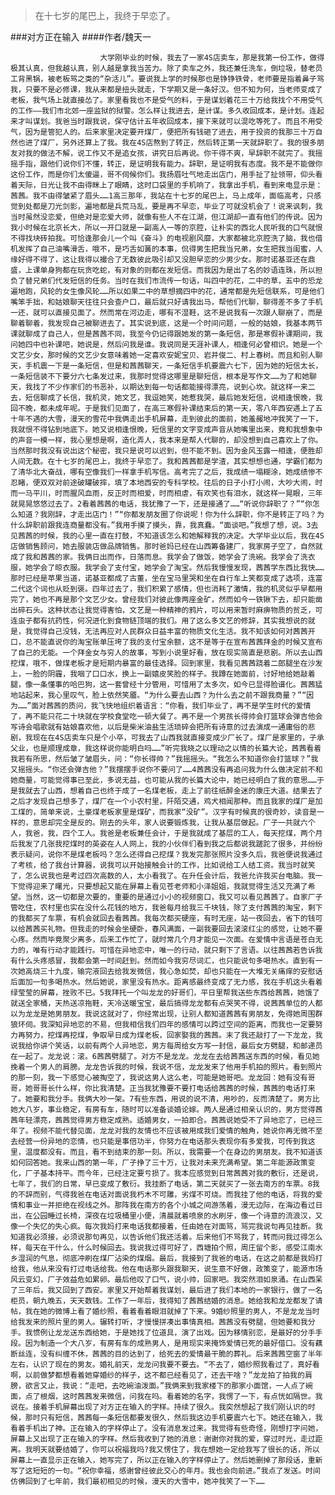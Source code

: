 > 在十七岁的尾巴上，我终于早恋了。

###对方正在输入
####作者/魏天一

						大学刚毕业的时候，我去了一家4S店卖车，那是我第一份工作，做得极其认真，但我越认真，别人越是拿我当苦力。除了卖车之外，我还兼任洗车，倒垃圾，替老员工背黑锅，被老板骂之类的“杂活儿”。要说我上学的时候那也是铮铮铁骨，老师要是指着鼻子骂我，只要不是必修课，我从来都是扭头就走，下学期又是一条好汉。但不知为何，当老师变成了老板，我气场上就直接怂了。家里看我也不是受气的料，于是谋划着花三十万给我找个不用受气的工作——我们市北郊一座监狱的狱警。怎么样让我进去，是计谋。多久收回成本，是计划。连起来才叫谋划。我爸当时跟我说，保守估计五年收回成本，接下来就可以混吃等死了。而且不用受气，因为是管犯人的。后来家里决定要开煤厂，便把所有钱砸了进去，用于投资的我那三十万自然也进了煤厂，另外还算上了我。我在4S店熬到了转正，然后转正第一天就辞职了。我的很多朋友对我的做法不解，说工作又不是追女孩，讲究日后再说。你干得不爽，早辞职不就完了。我摇摇手指，跟他们说你们不懂，转正，是证明我有能力。辞职，是证明我有态度。我不是不能做你这份工作，而是你们太傻逼，哥不伺候你们。我扬眉吐气地走出店门，用手扯了扯领带，仰头看着天际，日光让我不由得眯上了眼睛，这时口袋里的手机响了，我拿出手机，看到来电显示是：茜茜。我不由得皱紧了眉头……1高三那年，我站在十七岁的尾巴上，马上成年，面临高考，只感觉到处都是刀光剑影，遍地都是兵荒马乱，要是再不早恋，毕业了可就没机会了！说来讽刺，我当时虽然没恋爱，但绝对是恋爱大师，就像有些人不在江湖，但江湖却一直有他们的传说。因为我小时候在北京长大，所以一开口就是一副高人一等的京腔，让朴实的西北人民听我的口气就恨不得找块砖拍我。可恰逢那会儿一个叫《奋斗》的电视剧风靡，大家都被北京腔洗了脑，我也借机发挥了自己油嘴滑舌，哦不，是巧舌如簧的本事，侃得男生把我当兄弟，女生把我当闺蜜，人缘好得不得了，这让我得以撮合了无数彼此吸引却又没胆早恋的少男少女。那时诺基亚还在鼎盛，上课单身狗都在玩贪吃蛇，有对象的则都在发短信。而我因为是出了名的妙语连珠，所以担负了替兄弟们代发短信的任务。当时在我们市流传一句话，叫四中的花，二中的草，五中的恐龙遍地跑，风轮的女生像风轮……所以如果二中的草想摘四中的花，通常都是先短信联系，可是他们嘴笨手拙，和姑娘聊天往往只会查户口，最后就只好请我出马，帮他们代聊，聊得差不多了手机一还，就可以直接见面了。然而常在河边走，哪有不湿鞋，这不是说我有一次跟人聊崩了，而是聊着聊着，我发现自己被聊进去了。其实说到底，这是一个时间问题，一般的姑娘，我基本两节课就聊成了自己人，但是茜茜不同，我至今仍记得跟她发的第一条短信，那是寒假补课期间，我问她四中也补课吧，她说是，然后问我是谁。我说同是天涯补课人，相逢何必曾相识。她是一个文艺少女，那时候的文艺少女意味着她一定喜欢安妮宝贝、岩井俊二、村上春树。而且和别人聊天，手机震一下是一条短信，但是和茜茜聊天，一条短信手机要震六七下，因为她的短信太长，一条短信装不下要分六七条发过来，我那时觉得这哪里是聊短信，根本是写作文……为了和她聊天，我找了不少作家们的书恶补，以期达到每一句话都能接得漂亮，说到心坎。就这样一来二去，短信聊成了长信，我机灵，她文艺，我逗她笑，她惹我哭，最后她发短信，说相逢恨晚，我回不晚，都未成年呢。于是我们见面了，在高三寒假补课结束后的第一天，零八年西安遇上了五十年不遇的大雪，漫天的雪花中我俩走出手机屏幕，走到彼此的面前，她羞赧地冲我笑了一下，我就恨不得钻到地底下。她又说相逢恨晚，短信里的文字变成声音从她嘴里出来，竟和我想象中的声音一模一样，我心里想是啊，造化弄人，我本来是帮人代聊的，却没想到自己喜欢上了你。当然那时我没有说出这个秘密，我只是说可以迟到，但不能不到。因为金风玉露一相逢，便胜却人间无数。在十七岁的尾巴上，我终于早恋了。我和茜茜都是学渣，其实想想也通，学霸们都为了清华北大奋战，哪有空像我们一样拿手机写信。高考完了之后，我成绩一塌糊涂，她成绩惨不忍睹，便双双对前途破罐破摔，填了本地西安的专科学校。往后的日子小打小闹，大吵大闹，时而一马平川，时而腥风血雨，反正时而相爱，时而相虐，有欢笑也有泪水，就这样一晃眼，三年就晃晃悠悠过去了。2看着茜茜的电话，我犹豫了一下，还是接通了……“听说你辞职了？”“你怎么知道？我刚辞，才走出店门！”“你都发朋友圈了你说呢！你为什么辞职，你不是转正了吗？为什么辞职前跟我连商量都没有。”我用手摸了摸头，靠，我真蠢。“面谈吧。”我想了想，说。3去见茜茜的时候，我的心里一直在打鼓，不知道该怎么和她解释我的决定。大学毕业以后，我在4S店做销售顾问，她去服装店做品牌销售。那时爸妈已经在山西筹备建厂，我家房子空了，自然就成了我和茜茜的家。我俩日出而作，日落而息。我学会了做饭，她学会了洗碗。我学会了洗衣服，她学会了晾衣服。我学会了支付宝，她学会了淘宝。然后我慢慢发现，茜茜学东西比我快……那时已经是苹果当道，诺基亚都成了古董，坐在宝马里哭和坐在自行车上笑都变成了选项，连富二代这个词也从贬到褒。四年过去了，我们积累了感情，但也消耗了激情，我的机灵似乎早都用完了，她也不再是那个文艺少女。曾经我们对彼此像两座金矿，然而如今一铁锹下去，却只能凿出碎石头。这种状态让我觉得害怕，文艺是一种精神的鸦片，可以用来暂时麻痹物质的贫乏，可连虫子都有抗药性，何况进化到食物链顶端的我们。用了这么多文艺的修辞，其实我想说的就是，我觉得自己没钱，无法再应对人民群众日益丰富的物质文化生活。我不知该如何对茜茜开口，总不能直说你的淘宝账单压垮了我的支付宝余额，这不是等于在宣布茜茜拜金的时候又宣布了自己的无能。一个拜金女与穷人的故事，写到小说里好看，放在现实简直是悲剧。所以去山西挖煤，哦不，做煤老板才是短期内暴富的最佳选择。回到家里，我看见茜茜跷着二郎腿坐在沙发上，一脸的阴霾，我咽了口口水，换上一副嬉皮笑脸的样子。我蹲在她面前，讨好地给她敲着腿，像一条懂事的哈巴狗，这一套曾经十分管用，可惜用了太多次，如今已显得脸谱化。茜茜猛地站起来，我心里叹气，脸上依然笑靥。“为什么要去山西？为什么去之前不跟我商量？”“因为……”面对茜茜的质问，我飞快地组织着语言：“你看，我们毕业了，再不是学生时代的爱情了，再不能只花二十块就在学校食堂吃一顿大餐了。再不是一个男孩长得帅会打篮球会弹吉他会写诗会唱歌就有姑娘喜欢他，以后是柴米油盐生活琐碎会把所有诗意的过去演成一通庸俗的悲剧，我现在在4S店卖车只是个小卒，可我去了山西我就直接变成少厂长了。煤厂是家里的，子承父业，也是顺理成章，我这样说你能明白吗……”听完我晓之以理动之以情的长篇大论，茜茜看着我若有所思，然后皱了皱眉头，问：“你长得帅？”我摇摇头。“我怎么不知道你会打篮球？”我又摇摇头。“你还会弹吉他？”我摆摆手说你不要问了……4茜茜没有再追问我为什么做决定前不和她商量，可能觉得事已至此，多说无益，也可能从我的长篇大论中，她已经明白了我的意思……于是我就去了山西，想着自己也终于成了一名煤老板，走上了前往纸醉金迷的康庄大道。结果去了之后才发现自己想多了，煤厂在一个小农村里，阡陌交通，鸡犬相闻那种。而且我家的煤厂是加工煤的，简单来说，土豪煤老板家里是煤矿，而我家“没矿”。汉字有时候真的很奇妙，读音是一样的，意思却完全是反的。刚去的头年，家人说要锻炼我，让我从基层做起。厂子一共就六个人，我爸，我，四个工人。我爸是老板兼任会计，于是我就成了基层的工人，每天挖煤，两个月后我发了几张我挖煤时的英姿在人人网上，我的小伙伴们看到我之后都说我蹉跎了很多，并纷纷表示疑问，说你不是煤老板吗？怎么还得自己挖煤？我发完那张照片没多久后，我爸便说我通过了考核，给了我台计算器，说我可以开始接触会计的工作，比如说给工人结工资。我当时就笑了，怎么说我也是考过四次高数的人，太小看我了。在升任会计后，我爸允许我买台电脑。我一下觉得迎来了曙光，只要想起又能在屏幕上看见苍老师和小泽姐姐，我就觉得生活又充满了希望。当然，这一切都是次要的，重要的是通过小小的视频窗口，我又可以看见茜茜了。自家厂子管吃住，农村里也实在没什么花钱的地方，我爸每月给我三千块钱，除了支付茜茜的淘宝，剩下的我都买了车票，有机会就回去看茜茜。我每次都买硬座，有时无座，站一夜回去，省下的钱可以给茜茜买礼物。但我走的时候会坐硬卧，春风满面，一副我要回去滚滚红尘的感觉，让她不要心疼。然而毕竟聚少离多，后来工作忙了，就时常几个月才能见一次面。在爱情中言语是苍白无力的，唯有行动才能践行。可惜在异地恋中，唯一的行动，就只剩下了言语。以往茜茜若告诉我有什么头疼感冒，我都会第一时间赶到。然而如今我穷尽词汇，也只能说句多喝热水。直到有一次她高烧三十九度，输完液回去给我发微信，我心急如焚，却也只能在一大堆无关痛痒的安慰话后面加一句多喝热水。然后她说，家里没有热水。距离感最终变成了无力感，我在手机这头看着绿莹莹的屏幕，挫败不已。5我拜托一个叫龙龙的好哥们，平日里帮我送些东西给茜茜，她饿了就送全家桶，天热送凉拖鞋，天冷送暖宝宝，最后搞得龙龙都有点哭笑不得，说茜茜单位的人都以为龙龙是她男朋友。我说这就对了，你经常出现，让别人都知道茜茜有男朋友，免得她周围群狼环伺。我深知异地恋的不易，但我相信我们四年的感情可以跨过空间的距离，而我也一定要努力再努力，挖煤再挖煤，争取早日成为煤老板，回家娶我的茜茜。末了我还敲打了一下龙龙，我说我给你讲个笑话，以前有两个人异地恋，男方每周给女方写一封信，最后女方劈腿，和邮递员在一起了。龙龙说：滚。6茜茜劈腿了。对方不是龙龙。龙龙在去给茜茜送东西的时候，看见她挽着一个男人的肩膀。龙龙告诉我的时候，我说不信，龙龙发来了他用手机拍的照片。看到照片的那一刻，我一下感觉心被掏空了，我说这男人这么老，可能是她哥吧。龙龙回：她有没有哥哥，她哥哥长什么样，你比我清楚。正当我犹豫要不要打电话给茜茜的时候，茜茜的电话打来了。她要和我分手。我俩大吵一架。7有些东西，用说的说不清，用吵的，反而清楚了。男方比她大八岁，事业稳定，有房有车，随时可以准备谈婚论嫁。两人是通过相亲认识的，男方觉得茜茜年轻漂亮，茜茜觉得男方稳定成熟。适婚男女，一拍即合。茜茜说她受不了异地恋了，已经三年了。视频不能代替见面，龙龙对我的友情也不应该被用成我们爱情的触角，她说你再无微不至去经营一份异地的恋情，也只能是事倍功半，你努力在电话那头表现你有多爱我，可传到我这里，温度都没有。而且，看不到结束的那一刻。所以，我需要一个在身边的男朋友。我不知道该如何回答她。我来山西的第一年，厂子挣了三十万，让我对未来充满希望。第二年能源政策变化，厂子基本持平。而今年，已经注定要亏损了。我本应感觉到日常茜茜对我的敷衍，还是说，七年了，我们的日常，早已变成了敷衍。我挂断了电话，第二天就买了一张去南方的车票。8我的不辞而别，气得我爸在电话对面说我朽木不可雕，劣煤不可烧。而我挂了他的电话，将我的爱情和事业一并拒绝在视线之外。那阵我在南方的各个小城之间游荡着，漫无边际，在海边看过日出，在公园睡过长椅，深夜在垃圾桶里小便，清晨就着喷泉的水刷牙，像一个诗意的流浪汉，又像一个失忆的失心疯。每次我妈打来电话我都接着，任由她在对面骂，骂完我说句再见挂断。我知道我必须接，必须说那句再见，以告诉他们我还活着。后来他们不骂我了，转而问我过得怎么样，每天在干什么，什么时候回去。我说我过得可好了，西塘拍个照，周庄留个影，感受江南水乡湿润的气息，彻底冲刷在煤厂沾染的煤烟。最后，我接到了我爸的电话，在这之前都是我妈打给我，他从来没有打过电话给我。他在电话那头跟我聊天，说生意不好做，政策变了，能源市场风云变幻，厂子效益危如累卵。最后他叹了口气，说小帅，回家吧。我突然泪如泉涌。在山西呆了三年后，我又回到了西安。家里又开始帮着我谋划，最后进了我们本地的一家银行，做了一名柜员，朝九晚五，天天数钱。工作了一年后，我得知了茜茜结婚的消息。她给我和龙龙都发了请帖，我在她的微博上看了婚纱照，看着看着眼泪就掉了下来。9婚纱照里的男人，不是龙龙当时给我发来的照片里的男人。辗转打听，才慢慢拼凑出事情真相。茜茜没有劈腿，但她要和我分手。我惯例让龙龙送东西给她，于是她找了位道具，演了出戏。因为移情别恋，是最好的分手手段。因为制造一个大八岁，有房有车的成熟男人，是用现实来掩饰爱情已死的最好借口。没有藕断丝连，没有纠缠不休，茜茜的目的达到了，给死去的爱情最干脆的葬礼。后来茜茜空窗了半年左右，认识了现在的男友。婚礼前天，龙龙问我要不要去。“不去了，婚纱照我看过了，真好看啊，以前做梦都想看着她穿婚纱的样子，这不都已经看见了，还去干啥？”龙龙拍了拍我的肩膀，欲言又止，我说：“走吧，去吃碗油泼面。”我俩来到我家楼下的那家小面馆，一人点了碗面，点了根烟，这时茜茜发来微信，问我在吗。看着她的名字，我愣了一下，有点恍如隔世。我说在。接着手机屏幕出现了对方正在输入的字样。持续了很久。我突然想起了我们刚认识的时候，那时只有短信，茜茜每一条短信都要发很久，然后我这边手机要震六七下。她还在输入，我看着手机出了神。正在输入的字样停止了。没有消息发过来。我觉得有些奇怪，刚想打字问她，屏幕上又出现了正在输入的字样。然后我收到了她的消息：谢谢你对我的爱，穿过时光，走过距离。我明天就要结婚了，你可以祝福我吗?我又愣住了，我在想她一定给我写了很长的话，所以屏幕上一直显示正在输入，她写完了，所以正在输入的字样停止了。然后她删掉了那段话，重新写了这短短的一句。“祝你幸福，感谢曾经彼此交心的年月。我也会向前进。”我点了发送。时间仿佛回到了七年前，我们最初相见的时候，漫天的大雪中，她冲我笑了一下……			  		